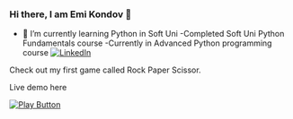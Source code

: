 ### Hi there, I am Emi Kondov 👋
- 🌱 I’m currently learning Python in Soft Uni
-Completed Soft Uni Python Fundamentals course
-Currently in Advanced Python programming course
[![LinkedIn](https://img.shields.io/badge/-LinkedIn-0e76a8?style=flat-square&logo=Linkedin&logoColor=white)](https://www.linkedin.com/in/emil-kondov-6a2a38208/) 
<!--
**EmilKondov/emilkondov** is a ✨ _special_ ✨ repository because its `README.md` (this file) appears on your GitHub profile.

Here are some ideas to get you started:

- 🔭 I’m currently working on ...
- 🌱 I’m currently learning ...
- 👯 I’m looking to collaborate on ...
- 🤔 I’m looking for help with ...
- 💬 Ask me about ...
- 📫 How to reach me: ...
- 😄 Pronouns: ...
- ⚡ Fun fact: ...
-->

Check out my first game called Rock Paper Scissor.

Live demo here 
                 
[<img alt="Play Button" src="https://private-user-images.githubusercontent.com/122922427/294538075-de677625-192c-4c93-b980-2cb815dcbea4.PNG?jwt=eyJhbGciOiJIUzI1NiIsInR5cCI6IkpXVCJ9.eyJpc3MiOiJnaXRodWIuY29tIiwiYXVkIjoicmF3LmdpdGh1YnVzZXJjb250ZW50LmNvbSIsImtleSI6ImtleTUiLCJleHAiOjE3MDQ0NjkwMDUsIm5iZiI6MTcwNDQ2ODcwNSwicGF0aCI6Ii8xMjI5MjI0MjcvMjk0NTM4MDc1LWRlNjc3NjI1LTE5MmMtNGM5My1iOTgwLTJjYjgxNWRjYmVhNC5QTkc_WC1BbXotQWxnb3JpdGhtPUFXUzQtSE1BQy1TSEEyNTYmWC1BbXotQ3JlZGVudGlhbD1BS0lBVkNPRFlMU0E1M1BRSzRaQSUyRjIwMjQwMTA1JTJGdXMtZWFzdC0xJTJGczMlMkZhd3M0X3JlcXVlc3QmWC1BbXotRGF0ZT0yMDI0MDEwNVQxNTMxNDVaJlgtQW16LUV4cGlyZXM9MzAwJlgtQW16LVNpZ25hdHVyZT0yYmJiN2E3ZTk2NjRmOTcxMmQ5YTVkMDI5NmJkNWQxNWUxNzFiNWI1NDYyMWU0M2EyMzY1MDMzMzQ3ZmNmOTcyJlgtQW16LVNpZ25lZEhlYWRlcnM9aG9zdCZhY3Rvcl9pZD0wJmtleV9pZD0wJnJlcG9faWQ9MCJ9.h3UHPjK29IQNiNTu_aybidN1Rfzh16rkrkKDi9B--Qk" />](https://replit.com/@ekondov96/RockPaperScissors#main.py)
